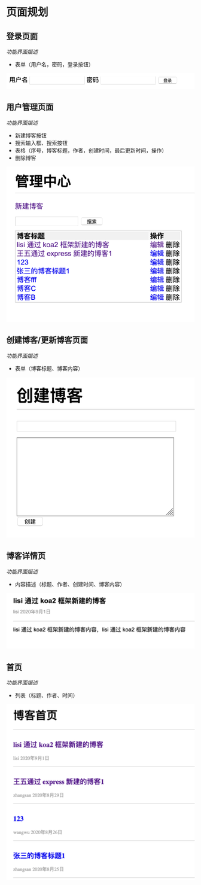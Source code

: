 # 页面规划

## 登录页面

_功能界面描述_

- 表单（用户名，密码，登录按钮）

![登录页面](./images/login.png)

## 用户管理页面

_功能界面描述_

- 新建博客按钮
- 搜索输入框、搜索按钮
- 表格（序号，博客标题，作者，创建时间，最后更新时间，操作）
- 删除博客

![用户管理页面](images/admin.png)

## 创建博客/更新博客页面

_功能界面描述_

- 表单（博客标题、博客内容）

![创建更新博客](images/create-blog.png)

## 博客详情页

_功能界面描述_

- 内容描述（标题、作者、创建时间、博客内容）

![博客详情页](images/blog-detail.png)

## 首页

_功能界面描述_

- 列表（标题、作者、时间）

![首页](images/index.png)
